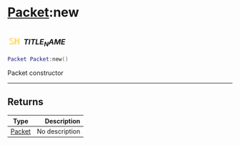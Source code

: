 # [Packet](../packet/README.md):new

### <img src="../../.gitbook/assets/shared.png" width="32" height="32" /> $TITLE_NAME$

```lua
Packet Packet:new()
```

Packet constructor<br>

-----------------
## Returns

| Type   | Description |
| ------ | ----------: |
| [Packet](../packet/README.md) | No description |
